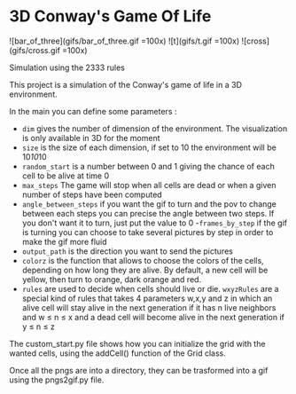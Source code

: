 # 3D Conway's Game Of Life

![bar_of_three](gifs/bar_of_three.gif =100x)  ![t](gifs/t.gif =100x)  ![cross](gifs/cross.gif =100x)

Simulation using the 2333 rules

This project is a simulation of the Conway's game of life in a 3D environment.

In the main you can define some parameters :
- `dim` gives the number of dimension of the environment. The visualization is only available in 3D for the moment
- `size` is the size of each dimension, if set to 10 the environment will be 10*10*10
- `random_start` is a number between 0 and 1 giving the chance of each cell to be alive at time 0
- `max_steps` The game will stop when all cells are dead or when a given number of steps have been computed
- `angle_between_steps` if you want the gif to turn and the pov to change between each steps you can precise the angle between two steps. If you don't want it to turn, just put the value to 0
-`frames_by_step` if the gif is turning you can choose to take several pictures by step in order to make the gif more fluid
- `output_path` is the direction you want to send the pictures
- `colorz` is the function that allows to choose the colors of the cells, depending on how long they are alive. By default, a new cell will be yellow, then turn to orange, dark orange and red.
- `rules` are used to decide when cells should live or die. `wxyzRules` are a special kind of rules that takes 4 parameters w,x,y and z  in which an alive cell will stay alive in the next generation if it has n live neighbors and w ≤ n ≤ x and a dead cell will become alive in the next generation if y ≤ n ≤ z

The custom_start.py file shows how you can initialize the grid with the wanted cells, using the addCell() function of the Grid class.

Once all the pngs are into a directory, they can be trasformed into a gif using the pngs2gif.py file.